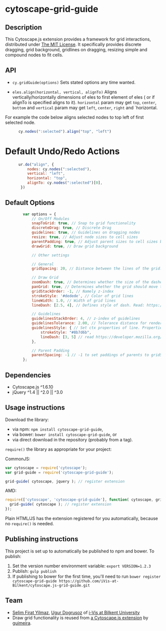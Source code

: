 cytoscape-grid-guide
================================================================================


## Description

This Cytoscape.js extension provides a framework for grid interactions, distributed under [The MIT License](https://opensource.org/licenses/MIT). It specifically provides discrete dragging, grid background, gridlines on dragging, resizing simple and compound nodes to fit cells.

## API

 * `cy.gridGuide(options)` Sets stated options any time wanted.
 
 * `eles.align(horizontal, vertical, alignTo)` Aligns vertically/horizontally dimensions of eles to first element of eles
 ( or if alignTo is specified aligns to it). `horizontal` param may get `top`, `center`, `bottom` and `vertical` param may get `left`, `center`, `right` and `horizontal.
 
 For example the code below aligns selected nodes to top left of first selected node.
```js
      cy.nodes(":selected").align("top", "left")
```
 
# Default Undo/Redo Actions
```js
      ur.do("align", {
          nodes: cy.nodes(":selected"),
          vertical: "left",
          horizontal: "top",
          alignTo: cy.nodes(":selected")[0],
       })
```
 
 
## Default Options
```js
        var options = {
            // On/Off Modules
            snapToGrid: true, // Snap to grid functionality
            discreteDrag: true, // Discrete Drag
            guidelines: true, // Guidelines on dragging nodes
            resize: true, // Adjust node sizes to cell sizes
            parentPadding: true, // Adjust parent sizes to cell sizes by padding
            drawGrid: true, // Draw grid background

            // Other settings

            // General
            gridSpacing: 20, // Distance between the lines of the grid.

            // Draw Grid
            zoomDash: true, // Determines whether the size of the dashes should change when the drawing is zoomed in and out if grid is drawn.
            panGrid: true, // Determines whether the grid should move then the user moves the graph if grid is drawn.
            gridStackOrder: -1, // Namely z-index
            strokeStyle: '#dedede', // Color of grid lines
            lineWidth: 1.0, // Width of grid lines
            lineDash: [2.5, 4], // Defines style of dash. Read: https://developer.mozilla.org/en-US/docs/Web/API/CanvasRenderingContext2D/setLineDash

            // Guidelines
            guidelinesStackOrder: 4, // z-index of guidelines
            guidelinesTolerance: 2.00, // Tolerance distance for rendered positions of nodes' interaction.
            guidelinesStyle: { // Set ctx properties of line. Properties are here:
                strokeStyle: "#8b7d6b",
                lineDash: [3, 5] // read https://developer.mozilla.org/en-US/docs/Web/API/CanvasRenderingContext2D/setLineDash
            },

            // Parent Padding
            parentSpacing: -1 // -1 to set paddings of parents to gridSpacing
        };
```

## Dependencies

 * Cytoscape.js ^1.6.10
 * jQuery ^1.4 || ^2.0 || ^3.0


## Usage instructions

Download the library:
 * via npm: `npm install cytoscape-grid-guide`,
 * via bower: `bower install cytoscape-grid-guide`, or
 * via direct download in the repository (probably from a tag).

`require()` the library as appropriate for your project:

CommonJS:
```js
var cytoscape = require('cytoscape');
var grid-guide = require('cytoscape-grid-guide');

grid-guide( cytoscape, jquery ); // register extension
```

AMD:
```js
require(['cytoscape', 'cytoscape-grid-guide'], function( cytoscape, grid-guide ){
  grid-guide( cytoscape ); // register extension
});
```

Plain HTML/JS has the extension registered for you automatically, because no `require()` is needed.


## Publishing instructions

This project is set up to automatically be published to npm and bower.  To publish:

1. Set the version number environment variable: `export VERSION=1.2.3`
1. Publish: `gulp publish`
1. If publishing to bower for the first time, you'll need to run `bower register cytoscape-grid-guide https://github.com/iVis-at-Bilkent/cytoscape.js-grid-guide.git`


## Team

  * [Selim Firat Yilmaz](https://github.com/mrsfy), [Ugur Dogrusoz](https://github.com/ugurdogrusoz) of [i-Vis at Bilkent University](http://www.cs.bilkent.edu.tr/~ivis)
  * Draw grid functionality is reused from [a Cytoscape.js extension](https://github.com/guimeira/cytoscape-grid-guide) by [guimeira](https://github.com/guimeira).
